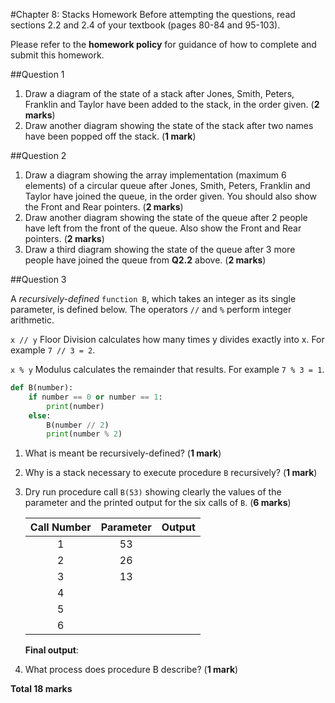 #Chapter 8: Stacks Homework
Before attempting the questions, read sections 2.2 and 2.4 of your textbook (pages 80-84 and 95-103).

Please refer to the **homework policy** for guidance of how to complete and submit this homework.


##Question 1

1. Draw a diagram of the state of a stack after Jones, Smith, Peters, Franklin and Taylor have been added to the stack, in the order given. (**2 marks**)
2. Draw another diagram showing the state of the stack after two names have been popped off the stack. (**1 mark**)

##Question 2

1. Draw a diagram showing the array implementation (maximum 6 elements) of a circular queue after Jones, Smith, Peters, Franklin and Taylor have joined the queue, in the order given. You should also show the Front and Rear pointers. (**2 marks**)
2. Draw another diagram showing the state of the queue after 2 people have left from the front of the queue. Also show the Front and Rear pointers. (**2 marks**)
3. Draw a third diagram showing the state of the queue after 3 more people have joined the queue from **Q2.2** above. (**2 marks**)

##Question 3

A *recursively-defined* `function B`, which takes an integer as its single parameter, is defined below. The operators `//` and `%` perform integer arithmetic.

``x // y`` Floor Division calculates how many times y divides exactly into x. For example `7 // 3 = 2`.

`x % y` Modulus calculates the remainder that results. For example `7 % 3 = 1`.

````python
def B(number):
    if number == 0 or number == 1:
        print(number)
    else:
        B(number // 2)
        print(number % 2)
````

1. What is meant be recursively-defined? (**1 mark**)
2. Why is a stack necessary to execute procedure `B` recursively? (**1 mark**)
3. Dry run procedure call `B(53)` showing clearly the values of the parameter and the printed output for the six calls of `B`. (**6 marks**)

    |Call Number|Parameter|Output|
    |:---------:|:-------:|:----:|
    |1|53| |
    |2|26| |
    |3|13| |
    |4| | |
    |5| | |
    |6| | |

    **Final output**:

4. What process does procedure B describe? (**1 mark**)


**Total 18 marks**
